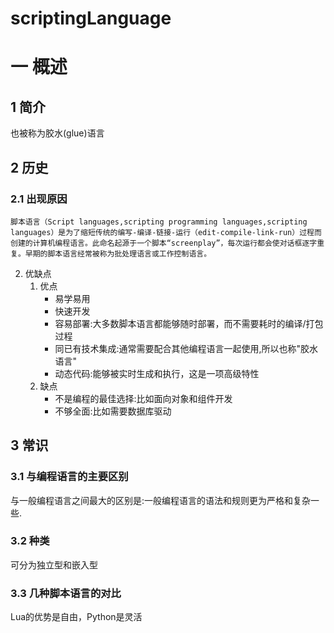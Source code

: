 # scriptingLanguage
# 一 概述
## 1 简介
也被称为胶水(glue)语言
## 2 历史
### 2.1 出现原因
        
    脚本语言（Script languages,scripting programming languages,scripting languages）是为了缩短传统的编写-编译-链接-运行（edit-compile-link-run）过程而创建的计算机编程语言。此命名起源于一个脚本“screenplay”，每次运行都会使对话框逐字重复。早期的脚本语言经常被称为批处理语言或工作控制语言。
2. 优缺点
    1. 优点
        - 易学易用
        - 快速开发
        - 容易部署:大多数脚本语言都能够随时部署，而不需要耗时的编译/打包过程
        - 同已有技术集成:通常需要配合其他编程语言一起使用,所以也称"胶水语言"
        - 动态代码:能够被实时生成和执行，这是一项高级特性
    2. 缺点
        - 不是编程的最佳选择:比如面向对象和组件开发
        - 不够全面:比如需要数据库驱动

## 3 常识
### 3.1 与编程语言的主要区别
与一般编程语言之间最大的区别是:一般编程语言的语法和规则更为严格和复杂一些.

### 3.2 种类
可分为独立型和嵌入型

### 3.3 几种脚本语言的对比
Lua的优势是自由，Python是灵活

